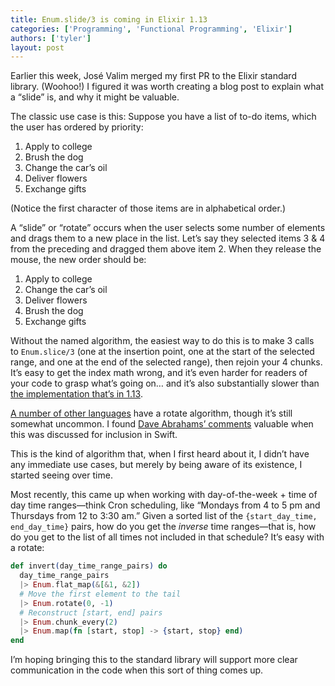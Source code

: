 ```yaml
---
title: Enum.slide/3 is coming in Elixir 1.13
categories: ['Programming', 'Functional Programming', 'Elixir']
authors: ['tyler']
layout: post
---
```


Earlier this week, José Valim merged my first PR to the Elixir standard library. (Woohoo!) I figured it was worth creating a blog post to explain what a “slide” is, and why it might be valuable.

The classic use case is this: Suppose you have a list of to-do items, which the user has ordered by priority:

1.  Apply to college
2.  Brush the dog
3.  Change the car’s oil
4.  Deliver flowers
5.  Exchange gifts

(Notice the first character of those items are in alphabetical order.)

A “slide” or “rotate” occurs when the user selects some number of elements and drags them to a new place in the list. Let’s say they selected items 3 & 4 from the preceding and dragged them above item 2. When they release the mouse, the new order should be:

1.  Apply to college
2.  Change the car’s oil
3.  Deliver flowers
4.  Brush the dog
5.  Exchange gifts

Without the named algorithm, the easiest way to do this is to make 3 calls to `Enum.slice/3` (one at the insertion point, one at the start of the selected range, and one at the end of the selected range), then rejoin your 4 chunks. It’s easy to get the index math wrong, and it’s even harder for readers of your code to grasp what’s going on… and it’s also substantially slower than [the implementation that’s in 1.13](https://hexdocs.pm/elixir/1.13.0-rc.0/Enum.html#slide/3).

[A number of other languages](https://twitter.com/code_report/status/1419900906062204939) have a rotate algorithm, though it’s still somewhat uncommon. I found [Dave Abrahams’ comments](https://forums.swift.org/t/proposal-implement-a-rotate-algorithm-equivalent-to-std-rotate-in-c/491/2) valuable when this was discussed for inclusion in Swift.

This is the kind of algorithm that, when I first heard about it, I didn’t have any immediate use cases, but merely by being aware of its existence, I started seeing over time.

Most recently, this came up when working with day-of-the-week + time of day time ranges—think Cron scheduling, like “Mondays from 4 to 5 pm and Thursdays from 12 to 3:30 am.” Given a sorted list of the `{start_day_time, end_day_time}` pairs, how do you get the _inverse_ time ranges—that is, how do you get to the list of all times not included in that schedule? It’s easy with a rotate:

```elixir
def invert(day_time_range_pairs) do
  day_time_range_pairs
  |> Enum.flat_map(&[&1, &2])
  # Move the first element to the tail
  |> Enum.rotate(0, -1)
  # Reconstruct [start, end] pairs
  |> Enum.chunk_every(2)
  |> Enum.map(fn [start, stop] -> {start, stop} end)
end
```

I’m hoping bringing this to the standard library will support more clear communication in the code when this sort of thing comes up.
